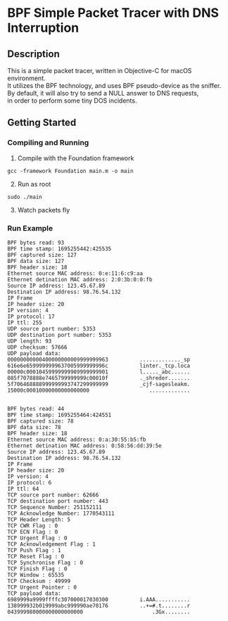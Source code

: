 # BPF Simple Packet Tracer with DNS Interruption

## Description

This is a simple packet tracer, written in Objective-C for macOS environment.<br>
It utilizes the BPF technology, and uses BPF pseudo-device as the sniffer.<br>
By default, it will also try to send a NULL answer to DNS requests,<br>
in order to perform some tiny DOS incidents.

## Getting Started

### Compiling and Running

1. Compile with the Foundation framework
```
gcc -framework Foundation main.m -o main
```
2. Run as root
```
sudo ./main
```
3. Watch packets fly

### Run Example
 ```
BPF bytes read: 93
BPF time stamp: 1695255442:425535
BPF captured size: 127
BPF data size: 127
BPF header size: 18
Ethernet source MAC address: 0:e:11:6:c9:aa
Ethernet detination MAC address: 2:0:3b:0:0:fb
Source IP address: 123.45.67.89
Destination IP address: 98.76.54.132
IP Frame
IP header size: 20
IP version: 4
IP protocol: 17
IP ttl: 255
UDP source port number: 5353
UDP destination port number: 5353
UDP length: 93
UDP checksum: 57666
UDP payload data:
00000000000400000000009999999963          ............._sp 
616e6e6599999999637005999999996c          linter._tcp.loca 
00000c00010459999999909999999901          l....._abc...... 
085f7078888e7465799999999c00010f          ._shreder....... 
5f706468888999999993747299999999          _cjf-sagesleakm. 
15000c00010000000000000000                   ............. 


BPF bytes read: 44
BPF time stamp: 1695255464:424551
BPF captured size: 78
BPF data size: 78
BPF header size: 18
Ethernet source MAC address: 0:a:30:55:b5:fb
Ethernet detination MAC address: 0:58:56:dd:39:5e
Source IP address: 123.45.67.89
Destination IP address: 98.76.54.132
IP Frame
IP header size: 20
IP version: 4
IP protocol: 6
IP ttl: 64
TCP source port number: 62666
TCP destination port number: 443
TCP Sequence Number: 251152111
TCP Acknowledge Number: 1770543111
TCP Header Length: 5
TCP CWR Flag : 0
TCP ECN Flag : 0
TCP Urgent Flag : 0
TCP Acknowledgement Flag : 1
TCP Push Flag : 1
TCP Reset Flag : 0
TCP Synchronise Flag : 0
TCP Finish Flag : 0
TCP Window : 65535
TCP Checksum : 49999
TCP Urgent Pointer : 0
TCP payload data:
6989999a9999ffffc307000017030300          i.AAA........... 
138999932b019999abc999990ae70176          ..+=#.t........r 
043999980000000000000000                      .3Gx........
```
